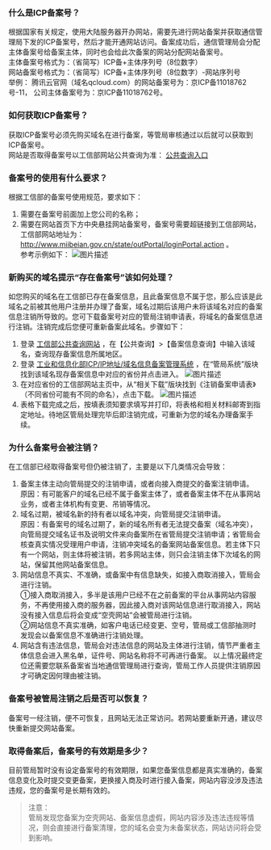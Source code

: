 ### 什么是ICP备案号？
根据国家有关规定，使用大陆服务器开办网站，需要先进行网站备案并获取通信管理局下发的ICP备案号，然后才能开通网站访问。备案成功后，通信管理局会分配主体备案号给备案主体，同时也会给此次备案的网站分配网站备案号。  
主体备案号格式为：（省简写）ICP备+主体序列号（8位数字）  
网站备案号格式为：（省简写）ICP备+主体序列号（8位数字）-网站序列号  
举例：
腾讯云官网（域名qcloud.com）的网站备案号为：京ICP备11018762号-11，
公司主体备案号为：京ICP备11018762号。

### 如何获取ICP备案号？
获取ICP备案号必须先购买域名在进行备案，等管局审核通过以后就可以获取到ICP备案号。  
网站是否取得备案号以工信部网站公共查询为准： [公共查询入口](http://www.miitbeian.gov.cn/publish/query/indexFirst.action)

### 备案号的使用有什么要求？
根据工信部的备案号使用规范，要求如下：  
1. 需要在备案号前面加上您公司的名称；  
2. 需要在网站首页下方中央悬挂网站备案号，备案号需要超链接到工信部网站，工信部网站地址为：http://www.miibeian.gov.cn/state/outPortal/loginPortal.action 。  
参考示例如下：
![图片描述](//bot1024-1253841380.file.myqcloud.com/598182c6ea598.png)
### 新购买的域名提示“存在备案号”该如何处理？
如您购买的域名在工信部已存在备案信息，且此备案信息不属于您，那么应该是此域名之前被其他用户注册并办理了备案，域名过期后该用户未将该域名对应的备案信息注销所导致的。您可下载备案号对应的管局注销申请表，将域名的备案信息进行注销。注销完成后您便可重新备案此域名。步骤如下：  
1. 登录 [ 工信部公共查询网站](http://www.miitbeian.gov.cn/publish/query/indexFirst.action) ，在【公共查询】>【备案信息查询】中输入该域名，查询现存备案信息所属地区。  
2. 登录  [工业和信息化部ICP/IP地址/域名信息备案管理系统](http://www.miitbeian.gov.cn/publish/query/indexFirst.action) ，在“管局系统”版块找到该域名现存备案信息中对应的省份并点击进入。
![图片描述](//bot1024-1253841380.file.myqcloud.com/5983d39582d68.jpg)  
3. 在对应省份的工信部网站主页中，从“相关下载”版块找到《注销备案申请表》（不同省份可能有不同的命名），点击下载。
![图片描述](//bot1024-1253841380.file.myqcloud.com/5983d3a0033e0.jpg)   
4. 表格下载完成之后，按填表须知要求填写并打印，将表格和相关材料邮寄到指定地址。待地区管局处理完毕后即注销完成，可重新为您的域名办理备案手续。
### 为什么备案号会被注销？
在工信部已经取得备案号但仍被注销了，主要是以下几类情况会导致：  
1. 备案主体主动向管局提交的注销申请，或者向接入商提交的备案注销申请。         
原因：有可能客户的域名已经不属于备案主体了，或者备案主体不在从事网站业务，或者主体机构有变更、吊销等情况。   
2. 域名过期，被域名新的持有者以域名冲突，向管局提交注销申请。    
原因：有备案号的域名过期了，新的域名所有者无法提交备案（域名冲突），向管局提交域名证书及说明文件来向备案所在省管局提交注销申请；省管局会核查真实情况受理用户申请，注销冲突域名的备案网站备案信息。若主体下只有一个网站，则主体将被注销，若多网站主体，则只会注销主体下次域名的网站，保留其他网站备案信息。    
3. 网站信息不真实、不准确，或备案中有信息缺失，如接入商取消接入，管局会进行注销。    
①接入商取消接入，多半是该用户已经不在之前备案的平台从事网站内容服务，不再使用接入商的服务器，因此接入商对该网站信息进行取消接入，网站没有接入信息后将会变成“空壳网站”会被管局进行注销。    
②网站信息不真实准确，如客户电话已经变更、空号，管局或工信部抽测时发现会以备案信息不准确进行注销处理。  
4. 网站含有违法信息，管局会对违法信息的网站及主体进行注销，情节严重者主体信息会进入黑名单，证件号、网站名称将不可再进行备案。
以上情况最终定位还需要您联系备案省当地通信管理局进行查询，管局工作人员提供注销原因才可确定因何理由被注销。

### 备案号被管局注销之后是否可以恢复？
备案号一经注销，便不可恢复，且网站无法正常访问。若网站要重新开通，建议尽快重新提交网站备案。

### 取得备案后，备案号的有效期是多少？
目前管局暂时没有设定备案号的有效期限，如果您备案信息都是真实准确的，备案信息变化及时提交变更备案，更换接入商及时进行接入备案，网站内容没涉及违法违规，您的备案号是长期有效的。
>注意：  
>管局发现您备案为空壳网站、备案信息虚假，网站内容涉及违法违规等情况，则会直接进行备案清理，您的域名会变为未备案状态，网站访问将会受到影响。

